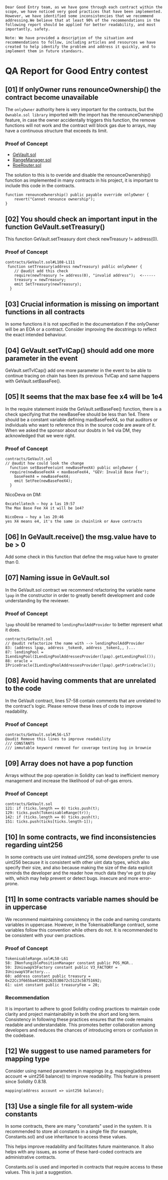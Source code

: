 `Dear Good Entry team, as we have gone through each contract within the scope, we have noticed very good practices that have been implemented. However, we have identified some inconsistencies that we recommend addressing.We believe that at least 90% of the recommendations in the following report should be applied for better readability, and most importantly, safety.`

`Note: We have provided a description of the situation and recommendations to follow, including articles and resources we have created to help identify the problem and address it quickly, and to implement them in future standasrs.`

# QA Report for Good Entry contest

## [01] If onlyOwner runs renounceOwnership() the contract become unavailable
The `onlyOwner` authority here is very important for the contracts, but the `Ownable.sol library` imported with the import has the renounceOwnership() feature, in case the owner accidentally triggers this function, the remove functions will not work and the contract will block gas due to arrays, may have a continuous structure that exceeds its limit.

### Proof of Concept
- [GeVault.sol](https://github.com/code-423n4/2023-08-goodentry/blob/main/contracts/GeVault.sol#L4)
- [RangeManager.sol](https://github.com/code-423n4/2023-08-goodentry/blob/main/contracts/RangeManager.sol#L20)
- [RoeRouter.sol](https://github.com/code-423n4/2023-08-goodentry/blob/main/contracts/RoeRouter.sol#L4)

The solution to this is to overide and disable the renounceOwnership() function as implemented in many contracts in his project, it is important to include this code in the contracts.

```solidity
function renounceOwnership() public payable override onlyOwner {
    revert("Cannot renounce ownership");
}
```

## [02] You should check an important input in the function GeVault.setTreasury()
This function GeVault.setTreasury dont check newTreasury != address(0). 

### Proof of Concept
```solidity
contracts/GeVault.sol#L108-L111
 function setTreasury(address newTreasury) public onlyOwner {
    // @audit add this check
    require(newTreasury != address(0), "invalid address");  <------ 
    treasury = newTreasury; 
    emit SetTreasury(newTreasury);
  }
```
## [03] Crucial information is missing on important functions in all contracts
In some functions it is not specified in the documentation if the onlyOwner will be an EOA or a contract. Consider improving the docstrings to reflect the exact intended behaviour.

## [04] GeVault.setTvlCap() should add one more parameter in the event
GeVault.setTvlCap() add one more parameter in the event to be able to continue tracing on chain has been its previous TvlCap and same happens with GeVault.setBaseFee().

## [05] It seems that the max base fee x4 will be 1e4
In the require statement inside the GeVault.setBaseFee() function, there is a check specifying that the newBaseFee should be less than 1e4. There should be a constant variable defining maxBaseFeeX4, so that auditors or individuals who want to reference this in the source code are aware of it. When we asked the sponsor about our doubts in 1e4 via DM, they acknowledged that we were right.

### Proof of Concept
```solidity
contracts/GeVault.sol
// @audit how could look the change
  function setBaseFee(uint newBaseFeeX4) public onlyOwner {
  require(newBaseFeeX4 < maxBaseFeeX4, "GEV: Invalid Base Fee");
    baseFeeX4 = newBaseFeeX4;
    emit SetFee(newBaseFeeX4);
  }
```
NicoDeva on DM:
```text
0xcatellatech — hoy a las 19:57
The Max Base Fee X4 it will be 1e4?

NicoDeva — hoy a las 20:46
yes X4 means e4, it's the same in chainlink or Aave contracts
```

## [06] In GeVault.receive() the msg.value have to be > 0
Add some check in this function that define the msg.value have to greater than 0.

## [07] Naming issue in GeVault.sol
In the GeVault.sol contract we recommend refactoring the variable name `lpap` in the constructor in order to greatly benefit development and code understanding by the reviewer.

### Proof of Concept
`lpap` should be renamed to `lendingPoolAddProvider` to better represent what it does.

```solidity
contracts/GeVault.sol
// @audit refactorize the name with --> lendingPoolAddProvider
83: (address lpap, address _token0, address _token1,, )...
87: lendingPool = ILendingPool(ILendingPoolAddressesProvider(lpap).getLendingPool());
88: oracle = IPriceOracle(ILendingPoolAddressesProvider(lpap).getPriceOracle());
```

## [08] Avoid having comments that are unrelated to the code
In the GeVault contract, lines 57-58 contain comments that are unrelated to the contract's logic. Please remove these lines of code to improve readability. 

### Proof of Concept
```solidity
contracts/GeVault.sol#L56-L57
@audit Remove this lines to improve readability
/// CONSTANTS 
/// immutable keyword removed for coverage testing bug in brownie
```

## [09] Array does not have a pop function
Arrays without the pop operation in Solidity can lead to inefficient memory management and increase the likelihood of out-of-gas errors.

### Proof of Concept
```solidity
contracts/GeVault.sol 
121: if (ticks.length == 0) ticks.push(t); 
129: ticks.push(TokenisableRange(tr));
142: if (ticks.length == 0) ticks.push(t);
151: ticks.push(ticks[ticks.length-1]);
```
## [10] In some contracts, we find inconsistencies regarding uint256
In some contracts use uint instead uint256, some developers prefer to use uint256 because it is consistent with other uint data types, which also specify their size, and also because making the size of the data explicit reminds the developer and the reader how much data they've got to play with, which may help prevent or detect bugs. insecure and more error-prone. 

## [11] In some contracts variable names should be in uppercase
We recommend maintaining consistency in the code and naming constants variables in uppercase. However, in the TokenisableRange contract, some variables follow this convention while others do not. It is recommended to be consistent with your own practices.

### Proof of Concept
```solidity
TokenisableRange.sol#L58-L61
58: INonfungiblePositionManager constant public POS_MGR.. 
59: IUniswapV3Factory constant public V3_FACTORY = IUniswapV3Factory... 
60: address constant public treasury = 0x22Cc3f665ba4C898226353B672c5123c58751692;
61: uint constant public treasuryFee = 20;
```

### Recommendation
It is important to adhere to good Solidity coding practices to maintain code clarity and project maintainability in both the short and long term. Consistency in following these practices ensures that the code remains readable and understandable. This promotes better collaboration among developers and reduces the chances of introducing errors or confusion in the codebase.

## [12] We suggest to use named parameters for mapping type
Consider using named parameters in mappings (e.g. mapping(address account => uint256 balance)) to improve readability. This feature is present since Solidity 0.8.18.

```solidity
mapping(address account => uint256 balance); 
```

## [13] Use a single file for all system-wide constants
In some contracts, there are many "constants" used in the system. It is recommended to store all constants in a single file (for example, Constants.sol) and use inheritance to access these values.

This helps improve readability and facilitates future maintenance. It also helps with any issues, as some of these hard-coded contracts are administrative contracts.

Constants.sol is used and imported in contracts that require access to these values. This is just a suggestion.